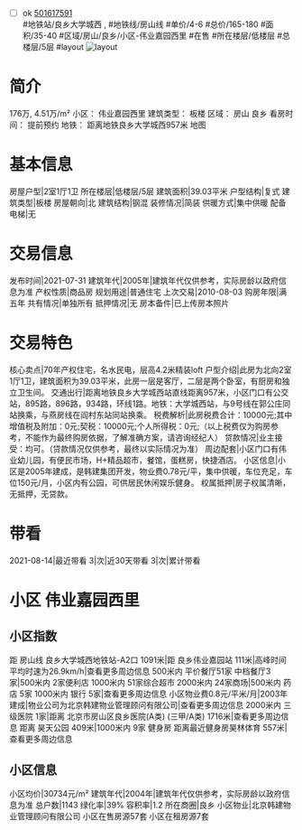 - [ ] ok [501617591](https://bj.5i5j.com/ershoufang/501617591.html)  
 #地铁站/良乡大学城西 ,  #地铁线/房山线
#单价/4-6 #总价/165-180 #面积/35-40   #区域/房山/良乡/小区-伟业嘉园西里 #在售 #所在楼层/低楼层 #总楼层/5层 #layout 
![layout](http://image2a.5i5j.com/scm/HOUSE_CUSTOMER/b255d38bc35e4af88aa0c1c50f2e7c9f.jpg_P5.jpg) 
# 简介 
 176万,  4.51万/m² 
小区： 伟业嘉园西里
建筑类型： 板楼
区域： 房山 良乡
看房时间： 提前预约
地铁： 距离地铁良乡大学城西957米 地图
# 基本信息 
 房屋户型|2室1厅1卫
所在楼层|低楼层/5层
建筑面积|39.03平米
户型结构|复式
建筑类型|板楼
房屋朝向|北
建筑结构|钢混
装修情况|简装
供暖方式|集中供暖
配备电梯|无
# 交易信息 
 发布时间|2021-07-31
建筑年代|2005年|建筑年代仅供参考，实际房龄以政府信息为准
产权性质|商品房
规划用途|普通住宅
上次交易|2010-08-03
购房年限|满五年
共有情况|单独所有
抵押情况|无
房本备件|已上传房本照片
# 交易特色 
 核心卖点|70年产权住宅，名水民电，层高4.2米精装loft
户型介绍|此房为北向2室1厅1卫，建筑面积为39.03平米，此房一层是客厅，二层是两个卧室，有厨房和独立卫生间。
交通出行|距离地铁良乡大学城西站直线距离957米，小区门口有公交站，895路，896路，934路，环线1路。地铁：大学城西站，与9号线在郭公庄同站换乘，与燕房线在阎村东站同站换乘。
税费解析|此房税费合计：10000元;其中增值税及附加：0元;契税：10000元;个人所得税：0元;（以上税费仅为购房参考，不能作为最终购房依据，了解准确方案，请咨询经纪人）
贷款情况|业主接受：均可。（贷款情况仅供参考，最终以实际情况为准）
周边配套|小区门口有伟业幼儿园，有便民市场，H+精品超市，餐馆，蛋糕房，快捷酒店。
小区信息|小区是2005年建成，是韩建集团开发，物业费0.78元/平，集中供暖，车位充足，车位150元/月，小区内有公园，可供居民休闲娱乐健身。
权属抵押|房子权属清晰，无抵押，无贷款。
# 带看 
 2021-08-14|最近带看	 3|次|近30天带看	 3|次|累计带看
# 小区 伟业嘉园西里
## 小区指数 
 距 房山线 良乡大学城西地铁站-A2口 1091米|距 良乡伟业嘉园站 111米|高峰时间平均时速为26.9km/h|查看更多周边信息
500米内 平价餐厅51家
中档餐厅3家|500米内 2家便利店
1000米内 51家综合超市
2000米内 24家商场|500米内 药店 5家
1000米内 银行 5家|查看更多周边信息
小区物业费0.8元/平米/月|2003年建成|物业公司为北京韩建物业管理顾问有限公司|查看更多周边信息
2000米内 三级医院 1家|距离 北京市房山区良乡医院(A类) (三甲/A类) 1716米|查看更多周边信息
距离 昊天公园 409米|1000米内 9家 健身房
距离最近健身房昊林体育 557米|查看更多周边信息
## 小区信息 
 小区均价|30734元/m²
建筑年代|2004年|建筑年代仅供参考，实际房龄以政府信息为准
总户数|1143
绿化率|39%
容积率|1.2
所在商圈|良乡
小区物业|北京韩建物业管理顾问有限公司
小区在售房源57套
小区在租房源7套
